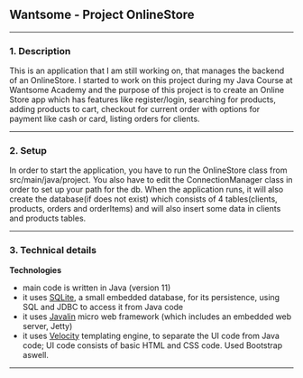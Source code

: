 ## Wantsome - Project OnlineStore

---

### 1. Description

This is an application that I am still working on, that manages the backend of an OnlineStore. I started to work on this project during my Java Course at Wantsome Academy and the purpose of this project is to create an Online Store app which has features like register/login, searching for products, adding products to cart, checkout for current order with options for payment like cash or card, listing orders for clients.

---

### 2. Setup

In order to start the application, you have to run the OnlineStore class from src/main/java/project. You also have to edit the ConnectionManager class in order to set up your path for the db. When the application runs, it will also create the database(if does not exist) which consists of 4 tables(clients, products, orders and orderItems) and will also insert some data in clients and products tables. 

---

### 3. Technical details

__Technologies__

- main code is written in Java (version 11)
- it uses [SQLite](https://www.sqlite.org/), a small embedded database, for its
  persistence, using SQL and JDBC to access it from Java code
- it uses [Javalin](https://javalin.io/) micro web framework (which includes
  an embedded web server, Jetty)
- it uses [Velocity](https://velocity.apache.org/) templating engine,
  to separate the UI code from Java code; UI code consists of basic HTML and CSS
  code. Used Bootstrap aswell. 


---




